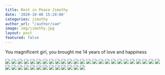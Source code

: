 ```yaml
---
title: Rest in Peace Jimothy
date: '2020-10-08 15:20:00'
categories: jimothy
author_url: "/author/sam"
image: img/jimothy.jpg
layout: post
featured: false
---
```


You magnificent girl, you brought me 14 years of love and happiness

![](https://github.com/sammcj/smcleod_files/blob/master/images/rip_jimothy/1.jpeg?raw=true)
![](https://github.com/sammcj/smcleod_files/blob/master/images/rip_jimothy/2.jpeg?raw=true)
![](https://github.com/sammcj/smcleod_files/blob/master/images/rip_jimothy/3.jpeg?raw=true)
![](https://github.com/sammcj/smcleod_files/blob/master/images/rip_jimothy/4.jpeg?raw=true)
![](https://github.com/sammcj/smcleod_files/blob/master/images/rip_jimothy/5.jpeg?raw=true)
![](https://github.com/sammcj/smcleod_files/blob/master/images/rip_jimothy/6.jpeg?raw=true)
![](https://github.com/sammcj/smcleod_files/blob/master/images/rip_jimothy/7.jpeg?raw=true)
![](https://github.com/sammcj/smcleod_files/blob/master/images/rip_jimothy/8.jpeg?raw=true)
![](https://github.com/sammcj/smcleod_files/blob/master/images/rip_jimothy/9.jpeg?raw=true)
![](https://github.com/sammcj/smcleod_files/blob/master/images/rip_jimothy/10.jpeg?raw=true)
![](https://github.com/sammcj/smcleod_files/blob/master/images/rip_jimothy/11.jpeg?raw=true)
![](https://github.com/sammcj/smcleod_files/blob/master/images/rip_jimothy/12.jpeg?raw=true)
![](https://github.com/sammcj/smcleod_files/blob/master/images/rip_jimothy/13.jpeg?raw=true)
![](https://github.com/sammcj/smcleod_files/blob/master/images/rip_jimothy/15.jpeg?raw=true)
![](https://github.com/sammcj/smcleod_files/blob/master/images/rip_jimothy/16.jpeg?raw=true)
![](https://github.com/sammcj/smcleod_files/blob/master/images/rip_jimothy/17.jpeg?raw=true)
![](https://github.com/sammcj/smcleod_files/blob/master/images/rip_jimothy/18.jpeg?raw=true)
![](https://github.com/sammcj/smcleod_files/blob/master/images/rip_jimothy/19.jpeg?raw=true)
![](https://github.com/sammcj/smcleod_files/blob/master/images/rip_jimothy/20.jpeg?raw=true)
![](https://github.com/sammcj/smcleod_files/blob/master/images/rip_jimothy/21.jpeg?raw=true)
![](https://github.com/sammcj/smcleod_files/blob/master/images/rip_jimothy/22.jpeg?raw=true)
![](https://github.com/sammcj/smcleod_files/blob/master/images/rip_jimothy/23.jpeg?raw=true)
![](https://github.com/sammcj/smcleod_files/blob/master/images/rip_jimothy/24.jpeg?raw=true)
![](https://github.com/sammcj/smcleod_files/blob/master/images/rip_jimothy/25.jpeg?raw=true)
![](https://github.com/sammcj/smcleod_files/blob/master/images/rip_jimothy/26.jpeg?raw=true)
![](https://github.com/sammcj/smcleod_files/blob/master/images/rip_jimothy/27.jpeg?raw=true)
![](https://github.com/sammcj/smcleod_files/blob/master/images/rip_jimothy/28.jpeg?raw=true)
![](https://github.com/sammcj/smcleod_files/blob/master/images/rip_jimothy/29.jpeg?raw=true)
![](https://github.com/sammcj/smcleod_files/blob/master/images/rip_jimothy/30.jpeg?raw=true)
![](https://github.com/sammcj/smcleod_files/blob/master/images/rip_jimothy/31.jpeg?raw=true)
![](https://github.com/sammcj/smcleod_files/blob/master/images/rip_jimothy/32.jpeg?raw=true)
![](https://github.com/sammcj/smcleod_files/blob/master/images/rip_jimothy/33.jpeg?raw=true)
![](https://github.com/sammcj/smcleod_files/blob/master/images/rip_jimothy/34.jpeg?raw=true)
![](https://github.com/sammcj/smcleod_files/blob/master/images/rip_jimothy/35.jpeg?raw=true)
![](https://github.com/sammcj/smcleod_files/blob/master/images/rip_jimothy/36.jpeg?raw=true)
![](https://github.com/sammcj/smcleod_files/blob/master/images/rip_jimothy/37.jpeg?raw=true)
![](https://github.com/sammcj/smcleod_files/blob/master/images/rip_jimothy/38.jpeg?raw=true)
![](https://github.com/sammcj/smcleod_files/blob/master/images/rip_jimothy/39.jpeg?raw=true)
